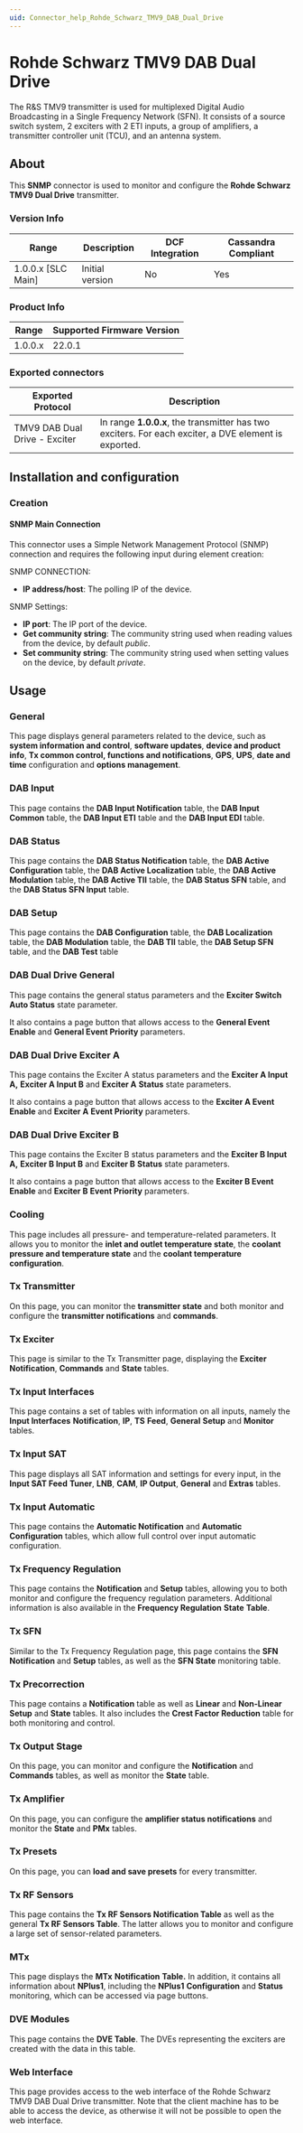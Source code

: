 ```yaml
---
uid: Connector_help_Rohde_Schwarz_TMV9_DAB_Dual_Drive
---
```


# Rohde Schwarz TMV9 DAB Dual Drive

The R&S TMV9 transmitter is used for multiplexed Digital Audio Broadcasting in a Single Frequency Network (SFN). It consists of a source switch system, 2 exciters with 2 ETI inputs, a group of amplifiers, a transmitter controller unit (TCU), and an antenna system.

## About

This **SNMP** connector is used to monitor and configure the **Rohde Schwarz TMV9 Dual Drive** transmitter.

### Version Info

| Range | Description | DCF Integration | Cassandra Compliant |
|----------------------|-----------------|---------------------|-------------------------|
| 1.0.0.x \[SLC Main\] | Initial version | No                  | Yes                     |

### Product Info

| Range | Supported Firmware Version |
|------------------|-----------------------------|
| 1.0.0.x          | 22.0.1                      |

### Exported connectors

| **Exported Protocol**         | **Description**                                                                                      |
|-------------------------------|------------------------------------------------------------------------------------------------------|
| TMV9 DAB Dual Drive - Exciter | In range **1.0.0.x**, the transmitter has two exciters. For each exciter, a DVE element is exported. |

## Installation and configuration

### Creation

#### SNMP Main Connection

This connector uses a Simple Network Management Protocol (SNMP) connection and requires the following input during element creation:

SNMP CONNECTION:

- **IP address/host**: The polling IP of the device.

SNMP Settings:

- **IP port**: The IP port of the device.
- **Get community string**: The community string used when reading values from the device, by default *public*.
- **Set community string**: The community string used when setting values on the device, by default *private*.

## Usage

### General

This page displays general parameters related to the device, such as **system information and control**, **software updates**, **device and product info**, **Tx common control, functions and notifications**, **GPS**, **UPS**, **date and time** configuration and **options management**.

### DAB Input

This page contains the **DAB Input Notification** table, the **DAB Input Common** table, the **DAB Input ETI** table and the **DAB Input EDI** table.

### DAB Status

This page contains the **DAB Status Notification** table, the **DAB Active Configuration** table, the **DAB Active Localization** table, the **DAB Active Modulation** table, the **DAB Active TII** table, the **DAB Status SFN** table, and the **DAB Status SFN Input** table.

### DAB Setup

This page contains the **DAB Configuration** table, the **DAB Localization** table, the **DAB Modulation** table, the **DAB TII** table, the **DAB Setup SFN** table, and the **DAB Test** table

### DAB Dual Drive General

This page contains the general status parameters and the **Exciter Switch Auto Status** state parameter.

It also contains a page button that allows access to the **General Event Enable** and **General Event Priority** parameters.

### DAB Dual Drive Exciter A

This page contains the Exciter A status parameters and the **Exciter A Input A,** **Exciter A Input B** and **Exciter A** **Status** state parameters.

It also contains a page button that allows access to the **Exciter A Event Enable** and **Exciter A** **Event Priority** parameters.

### DAB Dual Drive Exciter B

This page contains the Exciter B status parameters and the **Exciter B Input A,** **Exciter B Input B** and **Exciter B** **Status** state parameters.

It also contains a page button that allows access to the **Exciter B Event Enable** and **Exciter B** **Event Priority** parameters.

### Cooling

This page includes all pressure- and temperature-related parameters. It allows you to monitor the **inlet and outlet temperature state**, the **coolant pressure and temperature state** and the **coolant temperature** **configuration**.

### Tx Transmitter

On this page, you can monitor the **transmitter state** and both monitor and configure the **transmitter notifications** and **commands**.

### Tx Exciter

This page is similar to the Tx Transmitter page, displaying the **Exciter Notification**, **Commands** and **State** tables.

### Tx Input Interfaces

This page contains a set of tables with information on all inputs, namely the **Input Interfaces** **Notification**, **IP**, **TS** **Feed**, **General** **Setup** and **Monitor** tables.

### Tx Input SAT

This page displays all SAT information and settings for every input, in the **Input SAT Feed** **Tuner**, **LNB**, **CAM**, **IP Output**, **General** and **Extras** tables.

### Tx Input Automatic

This page contains the **Automatic Notification** and **Automatic Configuration** tables, which allow full control over input automatic configuration.

### Tx Frequency Regulation

This page contains the **Notification** and **Setup** tables, allowing you to both monitor and configure the frequency regulation parameters. Additional information is also available in the **Frequency Regulation** **State** **Table**.

### Tx SFN

Similar to the Tx Frequency Regulation page, this page contains the **SFN Notification** and **Setup** tables, as well as the **SFN State** monitoring table.

### Tx Precorrection

This page contains a **Notification** table as well as **Linear** and **Non-Linear** **Setup** and **State** tables. It also includes the **Crest Factor Reduction** table for both monitoring and control.

### Tx Output Stage

On this page, you can monitor and configure the **Notification** and **Commands** tables, as well as monitor the **State** table.

### Tx Amplifier

On this page, you can configure the **amplifier status notifications** and monitor the **State** and **PMx** tables.

### Tx Presets

On this page, you can **load and save presets** for every transmitter.

### Tx RF Sensors

This page contains the **Tx RF Sensors Notification Table** as well as the general **Tx RF Sensors Table**. The latter allows you to monitor and configure a large set of sensor-related parameters.

### MTx

This page displays the **MTx** **Notification** **Table.** In addition, it contains all information about **NPlus1**, including the **NPlus1** **Configuration** and **Status** monitoring, which can be accessed via page buttons.

### DVE Modules

This page contains the **DVE Table**. The DVEs representing the exciters are created with the data in this table.

### Web Interface

This page provides access to the web interface of the Rohde Schwarz TMV9 DAB Dual Drive transmitter. Note that the client machine has to be able to access the device, as otherwise it will not be possible to open the web interface.
